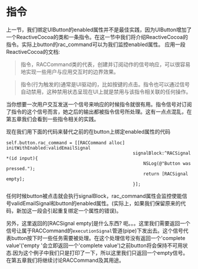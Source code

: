 # 指令

上一节，我们绑定UIButton的enabled属性并不是最佳实践，因为UIButton增加了一个ReactiveCocoa的类和一条指令。在这一节中我们将介绍ReactiveCocoa的指令。实际上button的rac_command可以为我们监控enabled属性。
应用一段ReactiveCocoa的文档:
> 指令，RACCommand类的代表，创建并订阅动作的信号响应，可以很容易地实现一些用户与应用交互时的边界效果。

>指令(行为触发的)通常是UI驱动的，比如按键的点击。指令也可以通过信号自动禁用，这种禁用状态呈现在UI上就是禁用与该指令相关联的任何操作。

当你想要一次用户交互发送一个信号来响应的时候指令就很有用。指令信号对订阅了指令的这个信号而言，她之后的输出都被指令信号所处理。这有一点点混乱，在第五章我们会看到一些指令相关的实践。

现在我们用下面的代码来替代之前的在button上绑定enabled属性的代码

```
self.button.rac_command = [[RACCommand alloc] initWithEnabled:validEmailSignal
                                                signalBlock:^RACSignal *(id input){
                                                    NSLog(@"Button was pressed.");
                                                    return [RACSignal empty];
                                                }];
```

任何时候button被点击就会执行signalBlock，rac_command属性会监控使能信号validEmailSignal和button的enabled属性。(实际上，如果我们保留原来的代码，新加这一段会引起重复绑定一个属性的错误)。

另外，这里返回的[RACSignal empty]是什么东西? 呃。。。这里我们需要返回一个信号让属于RACCommand的`executionSignal`管道(pipe)下发出去。这个信号代表button按下时一些任务需要被处理。在这个处理信号没有返回一个'complete value'('empty '会立即返回一个'complete value')之前button将会保持不可用状态.因为这个例子中我们只是打印了一下，所以这里我们只返回一个empty信号。在第五章我们将继续讨论RACCommand及其用途。
